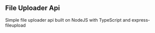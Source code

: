 ## File Uploader Api
Simple file uploader api built on NodeJS with TypeScript and express-fileupload